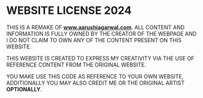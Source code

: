 #                           WEBSITE LICENSE 2024

THIS IS A REMAKE OF **www.aarushiagarwal.com**. ALL CONTENT AND INFORMATION IS
FULLY OWNED BY THE CREATOR OF THE WEBPAGE AND I DO NOT CLAIM TO OWN ANY OF
THE CONTENT PRESENT ON THIS WEBSITE.

THIS WEBSITE IS CREATED TO EXPRESS MY CREATIVITY VIA THE USE OF REFERENCE
CONTENT FROM THE ORIGINAL WEBSITE.

YOU MAKE USE THIS CODE AS REFERENCE TO YOUR OWN WEBSITE, ADDITIONALLY YOU MAY
ALSO CREDIT ME OR THE ORIGINAL ARTIST **__OPTIONALLY__**.
